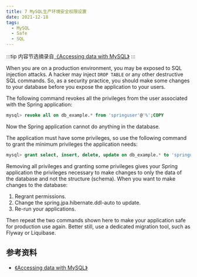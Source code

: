 ```yaml
---
title: 7 MySQL生产环境安全权限设置
date: 2021-12-18
tags:
  - MySQL
  - Safe
  - SQL
---
```


:::tip
内容节选摘录自[《Accessing data with MySQL》](https://spring.io/guides/gs/accessing-data-mysql/)
:::

When you are on a production environment, you may be exposed to SQL injection attacks. A hacker may inject `DROP TABLE` 
or any other destructive SQL commands. So, as a security practice, you should make some changes to your database before 
you expose the application to your users.

The following command revokes all the privileges from the user associated with the Spring application:
``` sql
mysql> revoke all on db_example.* from 'springuser'@'%';COPY
```
Now the Spring application cannot do anything in the database.

The application must have some privileges, so use the following command to grant the minimum privileges the application needs:
``` sql
mysql> grant select, insert, delete, update on db_example.* to 'springuser'@'%';COPY
```
Removing all privileges and granting some privileges gives your Spring application the privileges necessary to make changes
 to only the data of the database and not the structure (schema).
When you want to make changes to the database:

1. Regrant permissions.  
2. Change the spring.jpa.hibernate.ddl-auto to update.  
3. Re-run your applications.  

Then repeat the two commands shown here to make your application safe for production use again. Better still, use a dedicated migration tool, such as Flyway or Liquibase.

## 参考资料
* [《Accessing data with MySQL》](https://spring.io/guides/gs/accessing-data-mysql/)